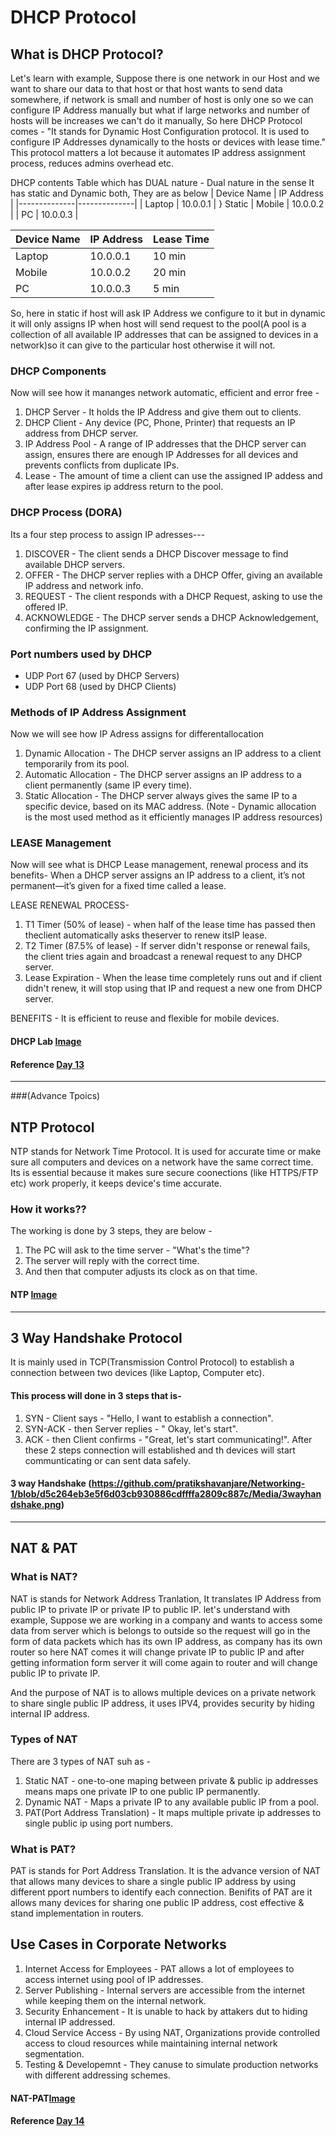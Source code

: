 # DHCP Protocol 

## What is DHCP Protocol?
Let's learn with example, Suppose there is one network in our Host and we want to share our data to that host or that host wants to send data somewhere, if network is small and number of host is only one so we can configure IP Address manually but what if large networks and number of hosts will be increases we can't do it manually, So here DHCP Protocol comes -
           "It stands for Dynamic Host Configuration protocol. It is used to configure IP Addresses dynamically to the hosts or devices with lease time."
This protocol matters a lot because it automates IP address assignment process, reduces admins overhead etc.

DHCP contents Table which has DUAL nature -
Dual nature in the sense It has static and Dynamic both, They are as below 
| Device Name | IP Address   |
|--------------|--------------|
| Laptop     | 10.0.0.1  |      } Static 
| Mobile    | 10.0.0.2  | 
| PC    | 10.0.0.3 | 

| Device Name | IP Address   | Lease Time   |
|--------------|--------------|-------------|
| Laptop     | 10.0.0.1  | 10 min     |      } Dynamic 
| Mobile    | 10.0.0.2  | 20 min |
| PC         | 10.0.0.3 | 5 min    |

So, here in static if host will ask IP Address we configure to it but in dynamic it will only assigns IP when host will send request to the pool(A pool is a collection of all available IP addresses that can be assigned to devices in a network)so it can give to the particular host otherwise it will not. 

### DHCP Components
Now will see how it mananges network automatic, efficient and error free -
1. DHCP Server - It holds the IP Address and give them out to clients.
2. DHCP Client - Any device (PC, Phone, Printer) that requests an IP address from DHCP server.
3. IP Address Pool - A range of IP addresses that the DHCP server can assign, ensures there are enough IP Addresses for all devices and prevents conflicts from duplicate IPs.
4. Lease - The amount of time a client can use the assigned IP addess and after lease expires ip address return to the pool.

### DHCP Process (DORA) 
Its a four step process to assign IP adresses---
1. DISCOVER - The client sends a DHCP Discover message to find available DHCP servers.
2. OFFER - The DHCP server replies with a DHCP Offer, giving an available IP address and network info.
3. REQUEST - The client responds with a DHCP Request, asking to use the offered IP.
4. ACKNOWLEDGE - The DHCP server sends a DHCP Acknowledgement, confirming the IP assignment.

### Port numbers used by DHCP
- UDP Port 67 (used by DHCP Servers)
- UDP Port 68 (used by DHCP Clients)

### Methods of IP Address Assignment
Now we will see how IP Adress assigns for differentallocation
1. Dynamic Allocation - The DHCP server assigns an IP address to a client temporarily from its pool.
2. Automatic Allocation - The DHCP server assigns an IP address to a client permanently (same IP every time).
3. Static Allocation - The DHCP server always gives the same IP to a specific device, based on its MAC address.
   (Note - Dynamic allocation is the most used method as it efficiently manages IP address resources)

### LEASE Management 
Now will see what is DHCP Lease management, renewal process and its benefits-
When a DHCP server assigns an IP address to a client, it’s not permanent—it’s given for a fixed time called a lease.

LEASE RENEWAL PROCESS-
1. T1 Timer (50% of lease) - when half of the lease time has passed then theclient automatically asks theserver to renew itsIP lease.
2. T2 Timer (87.5% of lease) - If server didn't response or renewal fails, the client tries again and broadcast a renewal request to any DHCP server.
3. Lease Expiration - When the lease time completely runs out and if client didn't renew, it will stop using that IP and request a new one from DHCP server.

BENEFITS - It is efficient to reuse and flexible for mobile devices.

#### DHCP Lab [Image](https://github.com/pratikshavanjare/Networking-1/blob/e821357ac79eb612a96d09e526e8a329e98601eb/Media/DHCP%20Image.png)
#### Reference [Day 13](https://claude.ai/public/artifacts/cab20ca6-7445-4439-880e-78db376be78c)


-----------

###(Advance Tpoics)

## NTP Protocol
NTP stands for Network Time Protocol. It is used for accurate time or make sure all computers and devices on a network have the same correct time.
Its is essential because it makes sure secure coonections (like HTTPS/FTP etc) work properly, it keeps device's time accurate.

### How it works??
The working is done by 3 steps, they are below -
1. The PC will ask to the time server - "What's the time"?
2. The server will reply with the correct time.
3. And then that computer adjusts its clock as on that time.

#### NTP [Image](https://github.com/pratikshavanjare/Networking-1/blob/e3e69d028d768c589d70ae11172e018cd2f72d73/Media/NTP%20Image.png)
------------
## 3 Way Handshake Protocol

It is mainly used in TCP(Transmission Control Protocol) to establish a connection between two devices (like Laptop, Computer etc).

#### This process will done in 3 steps that is-

1. SYN - Client says - "Hello, I want to establish a connection".
2. SYN-ACK - then Server replies - " Okay, let's start".
3. ACK - then Client confirms - "Great, let's start communicating!".
After these 2 steps connection will established and th devices will start communticating or can sent data safely.

#### 3 way Handshake (https://github.com/pratikshavanjare/Networking-1/blob/d5c264eb3e5f6d03cb930886cdffffa2809c887c/Media/3wayhandshake.png)
-----------------

## NAT & PAT

### What is NAT?
NAT is stands for Network Address Tranlation, It translates IP Address from public IP to private IP or private IP to public IP.
let's understand with example, Suppose we are working in a company and wants to access some data from server which is belongs to outside so the request will go in the form of data packets which has its own IP address, as company has its own router so here NAT comes it will change private IP to public IP and after getting information form server it will come again to router and will change public IP to private IP.

And the purpose of NAT is to allows multiple devices on a private network to share single public IP address, it uses IPV4, provides security by hiding internal IP address.

### Types of NAT
There are 3 types of NAT suh as -
1. Static NAT - one-to-one maping between private & public ip addresses means maps one private IP to one public IP permanently.
2. Dynamic NAT - Maps a private IP to any available public IP from a pool.
3. PAT(Port Address Translation) - It maps multiple private ip addresses to single public ip using port numbers.

### What is PAT?
PAT is stands for Port Address Translation. It is the advance version of NAT that allows many devices to share a single public IP address by using different pport numbers to identify each connection.
Benifits of PAT are it allows many devices for sharing one public IP address, cost effective & stand implementation in routers.

## Use Cases in Corporate Networks

1. Internet Access for Employees - PAT allows a lot of employees to access internet using pool of IP addresses.
2. Server Publishing - Internal servers are accessible from the internet while keeping them on the internal network.
3. Security Enhancement - It is unable to hack by attakers dut to hiding internal IP addressed.
4. Cloud Service Access - By using NAT, Organizations provide controlled access to cloud resources while maintaining internal network segmentation.
5. Testing & Developemnt - They canuse to simulate production networks with different addressing schemes.
   
#### NAT-PAT[Image](https://github.com/pratikshavanjare/Networking-1/blob/cf507db41f7a88f30f5c7480aaa046deac9bd80e/Media/NAT-PAT.png)
#### Reference [Day 14](https://claude.ai/public/artifacts/553de791-6828-4740-becf-0fb4af7e53b7)

